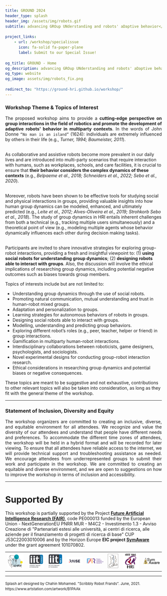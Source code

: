 ```yaml
---
title: GROUND 2024
header_type: splash
header_img: /assets/img/robots.gif
subtitle: advancing GROup UNderstanding and robots' aDaptive behavior</br><b>19th of July 2024 - RSS 2024, Delft</b>

project_links:
    - url: /workshop/specialissue
      icon: fa-solid fa-paper-plane
      label: Submit to our Special Issue!

og_title: GROUND - Home
og_description: advancing GROup UNderstanding and robots' aDaptive behavior
og_type: website
og_image: assets/img/robots_fix.png

redirect_to: "https://ground-hri.github.io/workshop/"
---
```


### Workshop Theme & Topics of Interest

<p style="text-align: justify;">
The proposed workshop aims to provide a <b>cutting-edge perspective on group interactions in the field of robotics and promote the development of adaptive robots' behavior in multiparty contexts</b>. In the words of John Donne <code>“No man is an island”</code> (1624): individuals are extremely influenced by others in their life (e.g., <i>Turner, 1994; Baumeister, 2011</i>).<br><br>

As collaborative and assistive robots become more prevalent in our daily lives and are introduced into multi-party scenarios that require interaction with humans, such as workplaces, schools, and care facilities, it is crucial to ensure that <b>their behavior considers the complex dynamics of these contexts</b> (e.g., <i>Belpaeme et al., 2018; Schneiders et al., 2022; Sebo et al., 2020</i>).<br><br>

Moreover, robots have been shown to be effective tools for studying social and physical interactions in groups, providing valuable insights into how human group dynamics can be modeled, enhanced, and ultimately predicted (e.g., <i>Leite et al., 2012; Alves-Oliveira et al., 2019; Strohkorb Sebo et al., 2018</i>). The study of group dynamics in HRI entails inherent challenges from both a technical (e.g., tracking multiple users simultaneously) and a theoretical point of view (e.g., modeling multiple agents whose behavior dynamically influences each other during decision making tasks).<br><br>

Participants are invited to share innovative strategies for exploring group-robot interactions, providing a fresh and insightful viewpoint to: (1) <b>using social robots for understanding group dynamics</b>; (2) <b>designing robots able to interact with groups</b>. Also, the discussion will involve the ethical implications of researching group dynamics, including potential negative outcomes such as biases towards group members.

</p>

Topics of interests include but are not limited to:
* Understanding group dynamics through the use of social robots.
* Promoting natural communication, mutual understanding and trust in human-robot mixed groups.
* Adaptation and personalization to groups.
* Learning strategies for autonomous behaviors of robots in groups.
* Designing social robots able to interact with groups.
* Modelling, understanding and predicting group behaviors.
* Exploring different robot’s roles (e.g., peer, teacher, helper or friend) in group interactions.
* Gamification in multiparty human-robot interactions.
* Interdisciplinary collaborations between roboticists, game designers, psychologists, and sociologists.
* Novel experimental designs for conducting group-robot interaction research.
* Ethical considerations in researching group dynamics and potential biases or negative consequences.

These topics are meant to be suggestive and not exhaustive, contributions to other relevant topics will also be taken into consideration, as long as they fit with the general theme of the workshop. 

---

### Statement of Inclusion, Diversity and Equity 

<p style="text-align: justify;">
The workshop organizers are committed to creating an inclusive, diverse, and equitable environment for all attendees. We recognize and value the diversity of our attendees and understand that people have different needs and preferences. To accommodate the different time zones of attendees, the workshop will be held in a hybrid format and will be recorded for later viewing. To ensure that all attendees have reliable access to the internet, we will provide technical support and troubleshooting assistance as needed. We encourage attendees from underrepresented groups to submit their work and participate in the workshop. We are committed to creating an equitable and diverse environment, and we are open to suggestions on how to improve the workshop in terms of inclusion and accessibility. 
</p>

---

# Supported By

This workshop is partially supported by the Project **[Future Artificial Intelligence Research (FAIR)](https://fondazione-fair.it/)**, code PE000013 funded by the European Union - NextGenerationEU PNRR MUR - M4C2 - Investimento 1.3 - Avviso Creazione di "Partenariati estesi alle università, ai centri di ricerca, alle aziende per il finanziamento di progetti di ricerca di base" CUP J53C22003010006 and by the Horizon Europe **EIC project [SymAware](https://symaware.eu)** under the grant agreement 101070802.

<table>
  <tr>
    <!--<td> <img src="assets/img/genova_more.png" alt="Genova More" width="300"/> </td>-->
    <!--<td> <img  src="assets/img/genova_logo.png" alt="Genova Logo" width="300"/> </td>-->
    <td> <img  src="assets/img/whisper.png" alt="wHisper" width="300"/> </td>
    <td> <img  src="assets/img/CONTACT.png" alt="wHisper" width="300"/> </td>
    <td> <img  src="assets/img/RBCS.png" alt="wHisper" width="250"/> </td>
    <td> <img src="assets/img/raise.png" alt="Raise" width="300"/> </td>
    <td> <img src="assets/img/fair.svg" alt="Raise" width="300"/> </td>
    <td> <img src="assets/img/coro.jpeg" alt="CoRo" width="200"/> </td>
    <td> <img src="assets/img/TC_HRI.png" alt="IEEE RAS" width="300"/> </td>
    <td> <img  src="assets/img/logo-symaware.png" alt="Genova Logo" width="300"/> </td>
  </tr>
</table>

---

<p class="card-text"><small class="text-muted">Splash art designed by Chahin Mohamed. "Scribbly Robot Frands". June, 2021. <a>https://www.artstation.com/artwork/B1PAAk</a></small></p>
